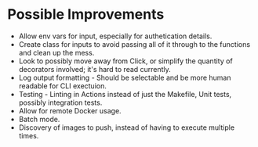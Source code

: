 # Possible Improvements

- Allow env vars for input, especially for authetication details.
- Create class for inputs to avoid passing all of it through to the functions and clean up the mess.
- Look to possibly move away from Click, or simplify the quantity of decorators involved; it's hard to read currently.
- Log output formatting - Should be selectable and be more human readable for CLI exectuion.
- Testing - Linting in Actions instead of just the Makefile, Unit tests, possibly integration tests.
- Allow for remote Docker usage.
- Batch mode.
- Discovery of images to push, instead of having to execute multiple times.
